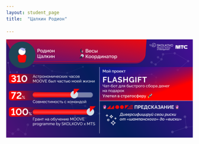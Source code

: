 ```yaml
---
layout: student_page
title:  "Цалкин Родион"

---
```

<img class="img-fluid" src="/img/posts/Цалкин Родион.png" alt="moove-1">
